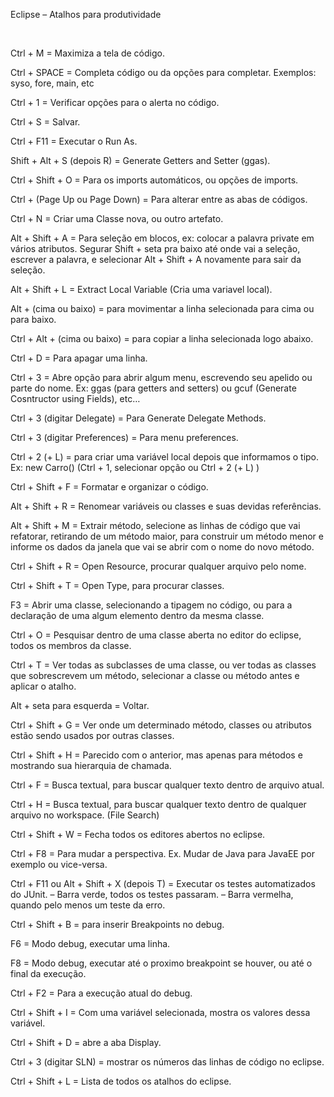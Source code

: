 Eclipse – Atalhos para produtividade

 

Ctrl + M = Maximiza a tela de código.

Ctrl + SPACE = Completa código ou da opções para completar.
Exemplos: syso, fore, main, etc

Ctrl + 1 = Verificar opções para o alerta no código.

Ctrl + S = Salvar.

Ctrl + F11 = Executar o Run As.

Shift + Alt + S (depois R) = Generate Getters and Setter (ggas).

Ctrl + Shift + O = Para os imports automáticos, ou opções de imports.

Ctrl + (Page Up ou Page Down) = Para alterar entre as abas de códigos.

Ctrl + N = Criar uma Classe nova, ou outro artefato.

Alt + Shift + A = Para seleção em blocos, ex: colocar a palavra private em vários atributos. Segurar Shift + seta pra baixo até onde vai a seleção, escrever a palavra, e selecionar Alt + Shift + A novamente para sair da seleção.

Alt + Shift + L = Extract Local Variable (Cria uma variavel local).

Alt + (cima ou baixo) = para movimentar a linha selecionada para cima ou para baixo.

Ctrl + Alt + (cima ou baixo) =  para copiar a linha selecionada logo abaixo.

Ctrl + D = Para apagar uma linha.

Ctrl + 3 = Abre opção para abrir algum menu, escrevendo seu apelido ou parte do nome.
Ex: ggas (para getters and setters) ou gcuf (Generate Cosntructor using Fields), etc…

Ctrl + 3 (digitar Delegate) = Para Generate Delegate Methods.

Ctrl + 3 (digitar Preferences) = Para menu preferences.

Ctrl + 2 (+ L) = para criar uma variável local depois que informamos o tipo.
Ex: new Carro() (Ctrl + 1, selecionar opção ou Ctrl + 2 (+ L) )

Ctrl + Shift + F = Formatar e organizar o código.

Alt + Shift + R = Renomear variáveis ou classes e suas devidas referências.

Alt + Shift + M = Extrair método, selecione as linhas de código que vai refatorar, retirando de um método maior, para construir um método menor e informe os dados da janela que vai se abrir com o nome do novo método.

Ctrl + Shift + R = Open Resource, procurar qualquer arquivo pelo nome.

Ctrl + Shift + T = Open Type, para procurar classes.

F3 = Abrir uma classe, selecionando a tipagem no código, ou para a declaração de uma algum elemento dentro da mesma classe.

Ctrl + O = Pesquisar dentro de uma classe aberta no editor do eclipse, todos os membros da classe.

Ctrl + T = Ver todas as subclasses de uma classe, ou ver todas as classes que sobrescrevem um método, selecionar a classe ou método antes e aplicar o atalho.

Alt + seta para esquerda = Voltar.

Ctrl + Shift + G = Ver onde um determinado método, classes ou atributos estão sendo usados por outras classes.

Ctrl + Shift + H = Parecido com o anterior, mas apenas para métodos e mostrando sua hierarquia de chamada.

Ctrl + F = Busca textual, para buscar qualquer texto dentro de arquivo atual.

Ctrl + H = Busca textual, para buscar qualquer texto dentro de qualquer arquivo no workspace. (File Search)

Ctrl + Shift + W = Fecha todos os editores abertos no eclipse.

Ctrl + F8 = Para mudar a perspectiva.
Ex. Mudar de Java para JavaEE por exemplo ou vice-versa.

Ctrl + F11 ou Alt + Shift + X (depois T) = Executar os testes automatizados do JUnit.
– Barra verde, todos os testes passaram.
– Barra vermelha, quando pelo menos um teste da erro.

Ctrl + Shift + B = para inserir Breakpoints no debug.

F6 = Modo debug, executar uma linha.

F8 = Modo debug, executar até o proximo breakpoint se houver, ou até o final da execução.

Ctrl + F2 = Para a execução atual do debug.

Ctrl + Shift + I = Com uma variável selecionada, mostra os valores dessa variável.

Ctrl + Shift + D = abre a aba Display.

Ctrl + 3 (digitar SLN) =  mostrar os números das linhas de código no eclipse.

Ctrl + Shift + L = Lista de todos os atalhos do eclipse.
